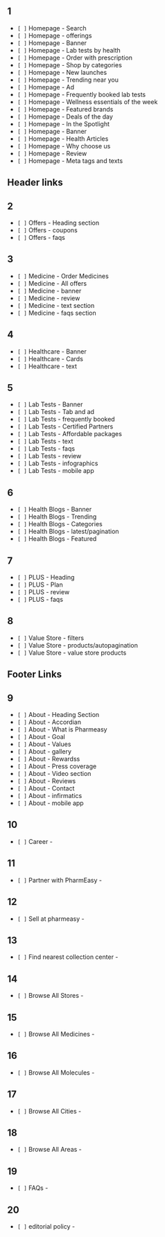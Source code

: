 ## 1

- `[ ]` Homepage - Search
- `[ ]` Homepage - offerings
- `[ ]` Homepage - Banner
- `[ ]` Homepage - Lab tests by health
- `[ ]` Homepage - Order with prescription
- `[ ]` Homepage - Shop by categories
- `[ ]` Homepage - New launches
- `[ ]` Homepage - Trending near you
- `[ ]` Homepage - Ad
- `[ ]` Homepage - Frequently booked lab tests
- `[ ]` Homepage - Wellness essentials of the week
- `[ ]` Homepage - Featured brands
- `[ ]` Homepage - Deals of the day
- `[ ]` Homepage - In the Spotlight
- `[ ]` Homepage - Banner
- `[ ]` Homepage - Health Articles
- `[ ]` Homepage - Why choose us
- `[ ]` Homepage - Review
- `[ ]` Homepage - Meta tags and texts

## Header links

## 2

- `[ ]` Offers - Heading section
- `[ ]` Offers - coupons
- `[ ]` Offers - faqs

## 3

- `[ ]` Medicine - Order Medicines
- `[ ]` Medicine - All offers
- `[ ]` Medicine - banner
- `[ ]` Medicine - review
- `[ ]` Medicine - text section
- `[ ]` Medicine - faqs section

## 4

- `[ ]` Healthcare - Banner
- `[ ]` Healthcare - Cards
- `[ ]` Healthcare - text

## 5

- `[ ]` Lab Tests - Banner
- `[ ]` Lab Tests - Tab and ad
- `[ ]` Lab Tests - frequently booked
- `[ ]` Lab Tests - Certified Partners
- `[ ]` Lab Tests - Affordable packages
- `[ ]` Lab Tests - text
- `[ ]` Lab Tests - faqs
- `[ ]` Lab Tests - review
- `[ ]` Lab Tests - infographics
- `[ ]` Lab Tests - mobile app

## 6

- `[ ]` Health Blogs - Banner
- `[ ]` Health Blogs - Trending
- `[ ]` Health Blogs - Categories
- `[ ]` Health Blogs - latest/pagination
- `[ ]` Health Blogs - Featured

## 7

- `[ ]` PLUS - Heading
- `[ ]` PLUS - Plan
- `[ ]` PLUS - review
- `[ ]` PLUS - faqs

## 8

- `[ ]` Value Store - filters
- `[ ]` Value Store - products/autopagination
- `[ ]` Value Store - value store products

## Footer Links

## 9

- `[ ]` About - Heading Section
- `[ ]` About - Accordian
- `[ ]` About - What is Pharmeasy
- `[ ]` About - Goal
- `[ ]` About - Values
- `[ ]` About - gallery
- `[ ]` About - Rewardss
- `[ ]` About - Press coverage
- `[ ]` About - Video section
- `[ ]` About - Reviews
- `[ ]` About - Contact
- `[ ]` About - infirmatics
- `[ ]` About - mobile app

## 10

- `[ ]` Career -

## 11

- `[ ]` Partner with PharmEasy -

## 12

- `[ ]` Sell at pharmeasy -

## 13

- `[ ]` Find nearest collection center -

## 14

- `[ ]` Browse All Stores -

## 15

- `[ ]` Browse All Medicines -

## 16

- `[ ]` Browse All Molecules -

## 17

- `[ ]` Browse All Cities -

## 18

- `[ ]` Browse All Areas -

## 19

- `[ ]` FAQs -

## 20

- `[ ]` editorial policy -
